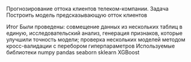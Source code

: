 Прогнозирование оттока клиентов телеком-компании.
Задача
Построить модель предсказывающую отток клиентов

Итог
Были проведены:
совмещение данных из нескольких таблиц в единую, исследовательский анализ, генерация признаков, которые улучшили точность модели; проверка нескольких моделей методом кросс-валидации с перебором гиперпараметров
Используемые библиотеки
numpy pandas seaborn sklearn XGBoost
